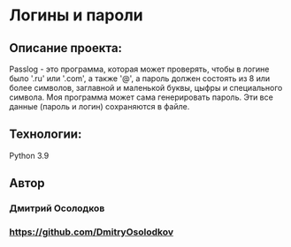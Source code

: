 # Логины и пароли

## Описание проекта:
Passlog - это программа, которая может проверять, чтобы в логине было '.ru' или '.com', а также '@', 
а пароль должен состоять из 8 или более символов, заглавной и маленькой буквы, цыфры и специального символа. 
Моя программа может сама генерировать пароль. Эти все данные (пароль и логин) сохраняются в файле.

## Технологии:
Python 3.9

## Автор
### Дмитрий Осолодков
### https://github.com/DmitryOsolodkov
